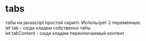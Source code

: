# tabs
табы на javascript
простой скрипт. Использует 2 переменныe.<br>
let tab - сюда кладем собственно табы<br>
let tabContent - сюда кладем переключаемый контент
